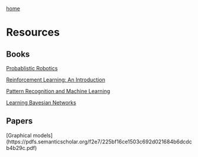 [home](https://ysanchezaraujo.github.io/)

<h1>Resources</h1>

<h2>Books</h2>

[Probablistic Robotics](http://www.probabilistic-robotics.org/)

[Reinforcement Learning: An Introduction](http://incompleteideas.net/book/the-book-2nd.html)

[Pattern Recognition and Machine Learning](http://users.isr.ist.utl.pt/~wurmd/Livros/school/Bishop%20-%20Pattern%20Recognition%20And%20Machine%20Learning%20-%20Springer%20%202006.pdf)

[Learning Bayesian Networks](http://www.cs.technion.ac.il/~dang/books/Learning%20Bayesian%20Networks(Neapolitan,%20Richard).pdf)

<h2>Papers</h2>
[Graphical models](https://pdfs.semanticscholar.org/f2e7/225bf16ce1503c692d021684b6dcdcb4b29c.pdf)
